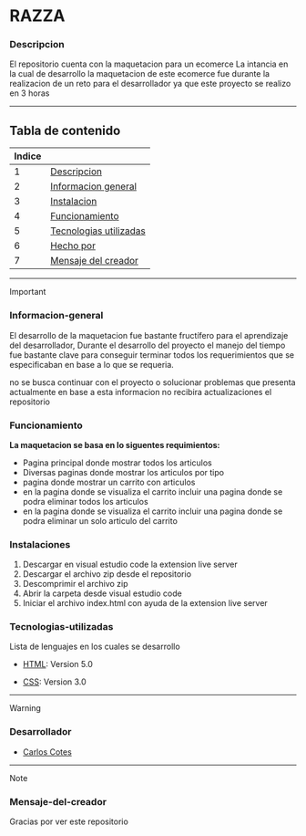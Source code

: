 # RAZZA

### Descripcion
El repositorio cuenta con la maquetacion para un ecomerce 
La intancia en la cual de desarrollo la maquetacion de este ecomerce fue durante la realizacion de un reto para el desarrollador ya que este proyecto se realizo en 3 horas
***
## Tabla de contenido
| Indice |  |
|--|--|
| 1 | [Descripcion](#Descripcion) |
| 2 | [Informacion general](#Informacion-general)|
| 3 | [Instalacion](#Instalaciones) |
| 4 | [Funcionamiento](#Funcionamiento)|
| 5 | [Tecnologias utilizadas](#Tecnologias-utilizadas) |
| 6 | [Hecho por](#Desarrollador)|
| 7 | [Mensaje del creador](#Mensaje-del-creador)|

***
> [!IMPORTANT]  
>
>### Informacion-general
>  El desarrollo de la maquetacion fue bastante fructífero para el aprendizaje del desarrollador, Durante el desarrollo del proyecto el manejo del tiempo fue bastante clave para conseguir terminar todos los requerimientos que se especificaban en base a lo que se
>  requeria.
> 
> no se busca continuar con el proyecto o solucionar problemas que presenta actualmente en base a esta informacion no recibira actualizaciones el repositorio
> 
>
>### Funcionamiento
> **La maquetacion se basa en lo siguentes requimientos:**
>* Pagina principal donde mostrar todos los articulos
>* Diversas paginas donde mostrar los articulos por tipo
>* pagina donde mostrar un carrito con articulos
>* en la pagina donde se visualiza el carrito incluir una pagina donde se podra eliminar todos los articulos
>* en la pagina donde se visualiza el carrito incluir una pagina donde se podra eliminar un solo articulo del carrito
>### Instalaciones
>
>1. Descargar en visual estudio code la extension live server
>2. Descargar el archivo zip desde el repositorio
>3. Descomprimir el archivo zip
>4. Abrir la carpeta desde visual estudio code
>5. Iniciar el archivo index.html con ayuda de la extension live server
>  
>### Tecnologias-utilizadas
>Lista de lenguajes en los cuales se desarrollo
>* [HTML](HTML): Version 5.0
>
>* [CSS](CSS): Version 3.0

***
> [!WARNING]  
> 
>### Desarrollador
>* [Carlos Cotes](https://gist.github.com/CarlosCotes)
>
***
> [!NOTE]
>### Mensaje-del-creador
>Gracias por ver este repositorio


